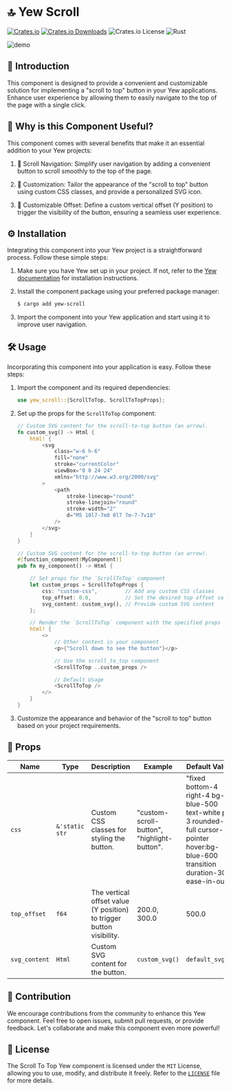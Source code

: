# 🔝 Yew Scroll

[![Crates.io](https://img.shields.io/crates/v/yew-scroll)](https://crates.io/crates/yew-scroll)
[![Crates.io Downloads](https://img.shields.io/crates/d/yew-scroll)](https://crates.io/crates/yew-scroll)
![Crates.io License](https://img.shields.io/crates/l/yew-scroll)
![Rust](https://img.shields.io/badge/rust-stable-orange)

![demo](https://dev-to-uploads.s3.amazonaws.com/uploads/articles/3wyypvi0bgxwsr0i146j.gif)

## 📜 Introduction

This component is designed to provide a convenient and customizable solution for implementing a "scroll to top" button in your Yew applications. Enhance user experience by allowing them to easily navigate to the top of the page with a single click.

## 🤔 Why is this Component Useful?

This component comes with several benefits that make it an essential addition to your Yew projects:

1. 🔄 Scroll Navigation: Simplify user navigation by adding a convenient button to scroll smoothly to the top of the page.

1. 🎨 Customization: Tailor the appearance of the "scroll to top" button using custom CSS classes, and provide a personalized SVG icon.

1. 📏 Customizable Offset: Define a custom vertical offset (Y position) to trigger the visibility of the button, ensuring a seamless user experience.

## ⚙️ Installation

Integrating this component into your Yew project is a straightforward process. Follow these simple steps:

1. Make sure you have Yew set up in your project. If not, refer to the [Yew documentation](https://yew.rs/docs/getting-started/introduction) for installation instructions.

2. Install the component package using your preferred package manager:

   ```bash
   $ cargo add yew-scroll
   ```

3. Import the component into your Yew application and start using it to improve user navigation.

## 🛠️ Usage

Incorporating this component into your application is easy. Follow these steps:

1. Import the component and its required dependencies:

   ```rust
   use yew_scroll::{ScrollToTop, ScrollToTopProps};
   ```

1. Set up the props for the `ScrollToTop` component:

   ```rust
   // Custom SVG content for the scroll-to-top button (an arrow).
   fn custom_svg() -> Html {
       html! {
           <svg
               class="w-6 h-6"
               fill="none"
               stroke="currentColor"
               viewBox="0 0 24 24"
               xmlns="http://www.w3.org/2000/svg"
           >
               <path
                   stroke-linecap="round"
                   stroke-linejoin="round"
                   stroke-width="2"
                   d="M5 10l7-7m0 0l7 7m-7-7v18"
               />
           </svg>
       }
   }

   // Custom SVG content for the scroll-to-top button (an arrow).
   #[function_component(MyComponent)]
   pub fn my_component() -> Html {

       // Set props for the `ScrollToTop` component
       let custom_props = ScrollToTopProps {
           css: "custom-css",         // Add any custom CSS classes
           top_offset: 0.0,           // Set the desired top offset value to show the button
           svg_content: custom_svg(), // Provide custom SVG content
       };

       // Render the `ScrollToTop` component with the specified props
       html! {
           <>
               // Other content in your component
               <p>{"Scroll down to see the button"}</p>

               // Use the scroll_to_top component
               <ScrollToTop ..custom_props />

               // Default Usage
               <ScrollToTop />
           </>
       }
   }
   ```

1. Customize the appearance and behavior of the "scroll to top" button based on your project requirements.

## 🔧 Props

| Name | Type | Description | Example | Default Value |
| --- | --- | --- | --- | --- |
| `css` | `&'static str` | Custom CSS classes for styling the button. | "custom-scroll-button", "highlight-button". | "fixed bottom-4 right-4 bg-blue-500 text-white p-3 rounded-full cursor-pointer hover:bg-blue-600 transition duration-300 ease-in-out" |
| `top_offset` | `f64` | The vertical offset value (Y position) to trigger button visibility. | 200.0, 300.0 | 500.0 |
| `svg_content` | `Html` | Custom SVG content for the button. | `custom_svg()` | `default_svg()` |

## 🤝 Contribution

We encourage contributions from the community to enhance this Yew component. Feel free to open issues, submit pull requests, or provide feedback. Let's collaborate and make this component even more powerful!

## 📜 License

The Scroll To Top Yew component is licensed under the `MIT` License, allowing you to use, modify, and distribute it freely. Refer to the [`LICENSE`](LICENSE) file for more details.
